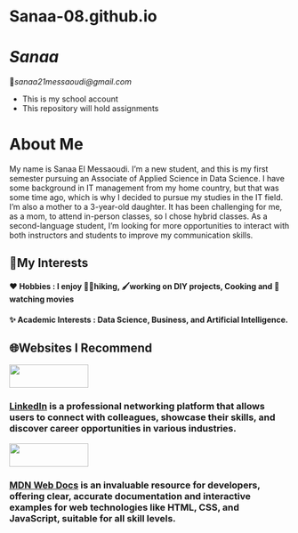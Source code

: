 # Sanaa-08.github.io
# ***Sanaa***
:email:_sanaa21messaoudi@gmail.com_
* This is my school account 
* This repository will hold assignments
# **About Me**
  My name is Sanaa El Messaoudi. I’m a new student, and this is my first semester pursuing an Associate of Applied Science in Data Science. I have some background in IT management from my home country, but that was some time ago, which is why I decided to pursue my studies in the IT field. I’m also a mother to a 3-year-old daughter. It has been challenging for me, as a mom, to attend in-person classes, so I chose hybrid classes. As a second-language student, I’m looking for more opportunities to interact with both instructors and students to improve my communication skills.
## **:star_struck:My Interests**
#### :heart: **Hobbies** : I enjoy :walking_woman:hiking, :paintbrush:working on DIY projects, Cooking  and :movie_camera:watching movies
#### :sparkles: **Academic Interests** : Data Science, Business, and Artificial Intelligence.


## **:globe_with_meridians:Websites I Recommend**


<img src="https://upload.wikimedia.org/wikipedia/commons/a/aa/LinkedIn_2021.svg" width="142" height="42">

### [**LinkedIn**](https://www.linkedin.com/) is a professional networking platform that allows users to connect with colleagues, showcase their skills, and discover career opportunities in various industries.




<img src="https://upload.wikimedia.org/wikipedia/commons/1/16/MDN_Web_Docs_full_logo.svg" width="142" height="42">

### [**MDN Web Docs**](https://developer.mozilla.org/en-US/) is an invaluable resource for developers, offering clear, accurate documentation and interactive examples for web technologies like HTML, CSS, and JavaScript, suitable for all skill levels.


